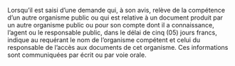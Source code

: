 Lorsqu’il est saisi d’une demande qui, à son avis, relève de la compétence d’un autre organisme public ou qui est relative à un document produit par un autre organisme public ou pour son compte dont il a connaissance, l’agent ou le responsable public, dans le délai de cinq (05) jours francs, indique au requérant le nom de l’organisme compétent et celui du responsable de l’accès aux documents de cet organisme.
Ces informations sont communiquées par écrit ou par voie orale.